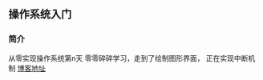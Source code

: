 ## 操作系统入门
### 简介
从零实现操作系统第n天
零零碎碎学习，走到了绘制图形界面， 正在实现中断机制
<a href="https://jeryqwq.github.io/romantics/system.html">博客地址</a>
### 